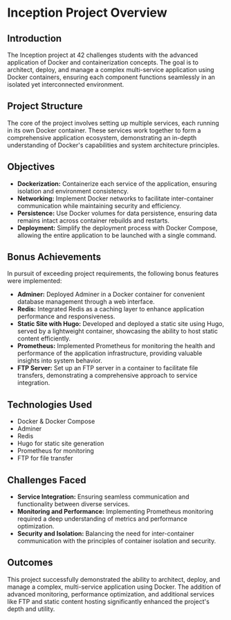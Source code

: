 # Inception Project Overview

## Introduction
The Inception project at 42 challenges students with the advanced application of Docker and containerization concepts. The goal is to architect, deploy, and manage a complex multi-service application using Docker containers, ensuring each component functions seamlessly in an isolated yet interconnected environment.

## Project Structure
The core of the project involves setting up multiple services, each running in its own Docker container. These services work together to form a comprehensive application ecosystem, demonstrating an in-depth understanding of Docker's capabilities and system architecture principles.

## Objectives
- **Dockerization:** Containerize each service of the application, ensuring isolation and environment consistency.
- **Networking:** Implement Docker networks to facilitate inter-container communication while maintaining security and efficiency.
- **Persistence:** Use Docker volumes for data persistence, ensuring data remains intact across container rebuilds and restarts.
- **Deployment:** Simplify the deployment process with Docker Compose, allowing the entire application to be launched with a single command.

## Bonus Achievements
In pursuit of exceeding project requirements, the following bonus features were implemented:
- **Adminer:** Deployed Adminer in a Docker container for convenient database management through a web interface.
- **Redis:** Integrated Redis as a caching layer to enhance application performance and responsiveness.
- **Static Site with Hugo:** Developed and deployed a static site using Hugo, served by a lightweight container, showcasing the ability to host static content efficiently.
- **Prometheus:** Implemented Prometheus for monitoring the health and performance of the application infrastructure, providing valuable insights into system behavior.
- **FTP Server:** Set up an FTP server in a container to facilitate file transfers, demonstrating a comprehensive approach to service integration.

## Technologies Used
- Docker & Docker Compose
- Adminer
- Redis
- Hugo for static site generation
- Prometheus for monitoring
- FTP for file transfer

## Challenges Faced
- **Service Integration:** Ensuring seamless communication and functionality between diverse services.
- **Monitoring and Performance:** Implementing Prometheus monitoring required a deep understanding of metrics and performance optimization.
- **Security and Isolation:** Balancing the need for inter-container communication with the principles of container isolation and security.

## Outcomes
This project successfully demonstrated the ability to architect, deploy, and manage a complex, multi-service application using Docker. The addition of advanced monitoring, performance optimization, and additional services like FTP and static content hosting significantly enhanced the project's depth and utility.
